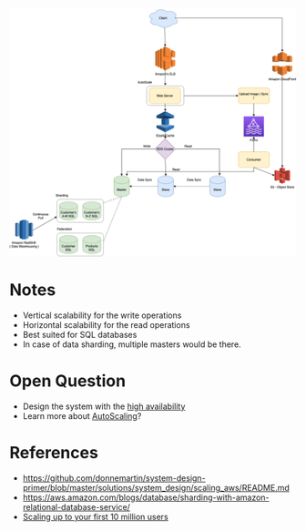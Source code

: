 
<img title="DesignScalableSystemWithRelationalDBOnAWS" alt="Alt text" src="DesignScalableSystemWithRelationalDBOnAWS.drawio.png">

# Notes
- Vertical scalability for the write operations
- Horizontal scalability for the read operations
- Best suited for SQL databases
- In case of data sharding, multiple masters would be there.

# Open Question
- Design the system with the [high availability](https://techiekaustubh.medium.com/designing-high-availability-systems-in-aws-cloud-8134d7303764)
- Learn more about [AutoScaling](https://aws.amazon.com/getting-started/hands-on/ec2-auto-scaling-spot-instances/)?

# References 
- https://github.com/donnemartin/system-design-primer/blob/master/solutions/system_design/scaling_aws/README.md
- https://aws.amazon.com/blogs/database/sharding-with-amazon-relational-database-service/
- [Scaling up to your first 10 million users](https://www.youtube.com/watch?v=kKjm4ehYiMs)

